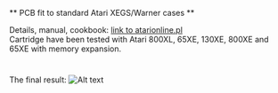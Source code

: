 ** PCB fit to standard Atari XEGS/Warner cases **

Details, manual, cookbook: [link to atarionline.pl](http://atarionline.pl/forum/comments.php?DiscussionID=4245&page=1#Item_0)               
Cartridge have been tested with Atari 800XL, 65XE, 130XE, 800XE and 65XE with memory expansion.
#
The final result: 
![Alt text](https://images85.fotosik.pl/357/df63591a3402dd2c.jpg "atari_xl_xe_cartridge")




